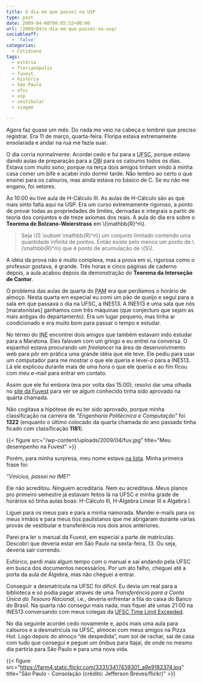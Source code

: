 ```yaml
---
title: O dia em que passei na USP
type: post
date: 2009-04-08T00:05:52+00:00
url: /2009/04/o-dia-em-que-passei-na-usp/
sociableoff:
  - 'false'
categorias:
  - Cotidiano
tags:
  - estória
  - florianópolis
  - fuvest
  - história
  - São Paulo
  - ufsc
  - usp
  - vestibular
  - viagem

---
```

Agora faz quase um mês. Do nada me veio na cabeça e lembrei que preciso registrar. Era 11 de março, quarta-feira. Floripa estava extremamente ensolarada e andar na rua me fazia suar.

O dia corria normalmente. Acordei cedo e fui para a <acronym title="Universidade Federal de Santa Catarina">UFSC</acronym>, porque estava dando aulas de preparação para a <acronym title="Olimpíada Brasileira de Informática">OBI</acronym> para os calouros todos os dias. Estava com muito sono, porque na terça dois amigos tinham vindo à minha casa comer um bife e acabei indo dormir tarde. Não lembro ao certo o que ensinei para os calouros, mas ainda estava no básico de C. Se eu não me engano, foi vetores.

Às 10:00 eu tive aula de H-Cálculo III. As aulas de H-Cálculo são as que mais sinto falta aqui na USP. Era um curso extremamente rigoroso, a ponto de provar todas as propriedades de limites, derivadas e integrais a partir de teoria dos conjuntos e de treze axiomas dos reais. A aula do dia era sobre o **Teorema de Bolzano-Weierstrass** em \\(\mathbb{R}^n\\).

> Seja \\(S \subset \mathbb{R}^n\\) um conjunto limitado contendo uma quantidade infinita de pontos. Então existe pelo menos um ponto de \\(\mathbb{R}^n\\) que é ponto de acumulação de \\(S\\).

A idéia da prova não é muito complexa, mas a prova em si, rigorosa como o professor gostava, é grande. Três horas e cinco páginas de caderno depois, a aula acabou depois da demonstração do **Teorema da Interseção de Cantor**.

O problema das aulas de quarta do <acronym title="Programa Avançado de Matemática">PAM</acronym> era que perdíamos o horário de almoço. Nesta quarta em especial eu comi um pão de queijo e segui para a sala em que passava o dia na UFSC, a INE513. A INE513 é uma sala que nós [maratonistas] ganhamos com três máquinas (que conjecturo que sejam as mais antigas do departamento). Era um lugar pequeno, mas tinha ar condicionado e era muito bom para passar o tempo e estudar.

No térreo do <acronym title="Instituto de Informática e Estatística">INE</acronym> encontrei dois amigos que também estavam indo estudar para a Maratona. Eles falavam com um gringo e eu entrei na conversa. O espanhol estava procurando um _freelancer_ na área de desenvolvimento web para pôr em prática uma grande idéia que ele teve. Ele pediu para usar um computador para me mostrar o que ele queria e levei-o para a INE513. Lá ele explicou durante mais de uma hora o que ele queria e ao fim ficou com meu e-mail para entrar em contato.

Assim que ele foi embora (era por volta das 15:00), resolvi dar uma olhada no [site da Fuvest][1] para ver se algum conhecido tinha sido aprovado na quarta chamada.

Não cogitava a hipótese de eu ter sido aprovado, porque minha classificação na carreira de _“Engenharia Politécnica e Computação”_ foi **1322** (enquanto o último colocado da quarta chamada do ano passado tinha ficado com classificação **1181**).

{{< figure src="/wp-content/uploads/2009/04/fuv.jpg" title="Meu desempenho na Fuvest" >}}

Porém, para minha surpresa, meu nome estava [na lista][3]. Minha primeira frase foi:

_“Vinícius, passei no IME!”_

Ele não acreditou. Ninguém acreditaria. Nem eu acreditava. Meus planos pro primeiro semestre já estavam feitos lá na UFSC e minha grade de horários só tinha aulas boas: H-Cálculo III, H-Álgebra Linear III e Álgebra I.

Liguei para os meus pais e para a minha namorada. Mandei e-mails para os meus irmãos e para meus tios paulistanos que me abrigaram durante várias provas de vestibular e transferência nos dois anos anteriores.

Parei pra ler o manual da Fuvest, em especial a parte de matrículas. Descobri que deveria estar em São Paulo na sexta-feira, 13. Ou seja, deveria sair correndo.

Eufórico, perdi mais algum tempo com o manual e saí andando pela UFSC em busca dos documentos necessários. Por um ato falho, cheguei até a porta da aula de Álgebra, mas não cheguei a entrar.

Conseguir a desmatrícula na UFSC foi difícil. Eu devia um real para a biblioteca e só podia pagar através de uma _Transferência para a Conta Única do Tesouro Nacional_, i.e., deveria enfrentar a fila do caixa do Banco do Brasil. Na quarta não consegui mais nada, mas fiquei até umas 21:00 na INE513 conversando com meus colegas da [UFSC Time Limit Exceeded][4].

No dia seguinte acordei cedo novamente e, após mais uma aula para calouros e a desmatrícula na UFSC, almocei com meus amigos na Pizza Hut. Logo depois do almoço “de despedida”, num sol de rachar, saí de casa com tudo que consegui e peguei um ônibus para Itajaí, de onde no mesmo dia partiria para São Paulo e para uma nova vida.

{{< figure src="https://farm4.static.flickr.com/3331/3417439301_a9e9182374.jpg" title="São Paulo - Consolação (crédito: Jefferson Breves/flickr)" >}}

 [1]: http://www.fuvest.br/
 [3]: http://www.fuvest.br/vest2009/chamada4/62389409.stm
 [4]: http://maratona.ime.usp.br/resultados08/

